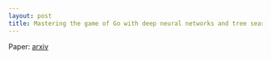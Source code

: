 ```yaml
---
layout: post
title: Mastering the game of Go with deep neural networks and tree search
---
```


Paper: [arxiv](https://www.nature.com/nature/journal/v529/n7587/full/nature16961.html)  
